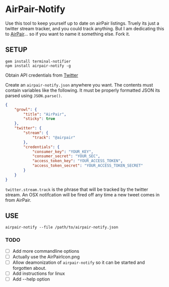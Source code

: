# AirPair-Notify

Use this tool to keep yourself up to date on airPair listings.
Truely its just a twitter stream tracker, and you could track anything.
But I am dedicating this to [AirPair][1]... so if you want to name it something else. Fork it.

## SETUP

```shell
gem install terminal-notifier
npm install airpair-notify -g
```

Obtain API credentials from [Twitter][2]

Create an `airpair-notify.json` anywhere you want.
The contents must contain variables like the following.
It must be properly formatted JSON its parsed using `JSON.parse()`.

```json
{
    "growl": {
        "title": "AirPair",
        "sticky": true
    },
    "twitter": {
        "stream": {
            "track": "@airpair"
        },
        "credentials": {
            "consumer_key": "YOUR_KEY",
            "consumer_secret": "YOUR_SEC",
            "access_token_key": "YOUR_ACCESS_TOKEN",
            "access_token_secret": "YOUR_ACCESS_TOKEN_SECRET"
        }
    }
}
```

`twitter.stream.track` is the phrase that will be tracked by the twitter stream.
An OSX notifcation will be fired off any time a new tweet comes in from AirPair.

## USE

```shell
airpair-notify --file /path/to/airpair-notify.json
```


### TODO

- [ ] Add more commandline options
- [ ] Actually use the AirPairIcon.png
- [ ] Allow deamonization of `airpair-notify` so it can be started and forgotten about.
- [ ] Add instructions for linux
- [ ] Add --help option

[1]: https://www.airpair.com
[2]: https://dev.twitter.com